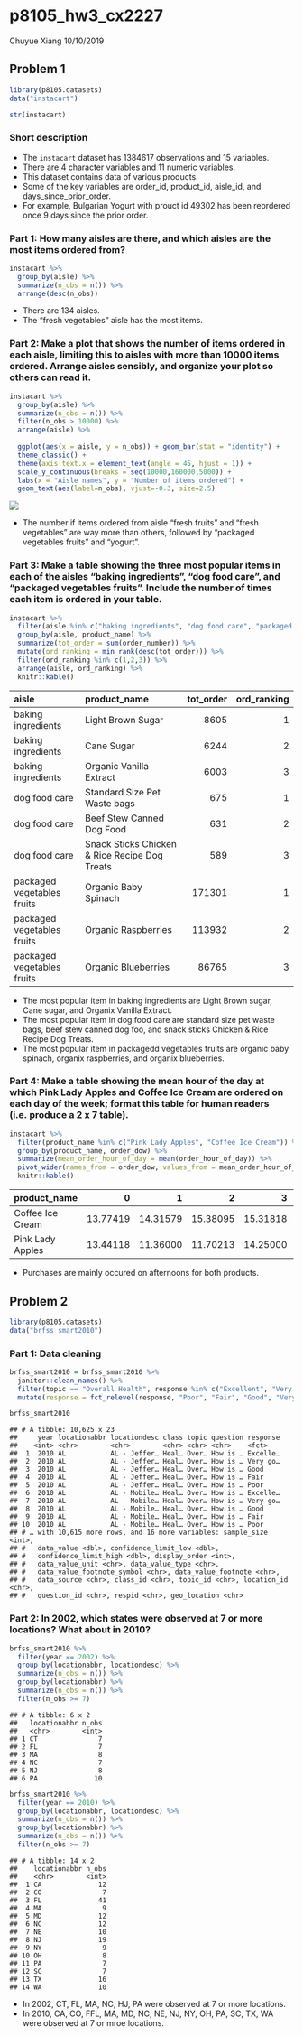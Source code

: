 p8105\_hw3\_cx2227
================
Chuyue Xiang
10/10/2019

## Problem 1

``` r
library(p8105.datasets)
data("instacart")

str(instacart)
```

### Short description

  - The `instacart` dataset has 1384617 observations and 15 variables.
  - There are 4 character variables and 11 numeric variables.
  - This dataset contains data of various products.
  - Some of the key variables are order\_id, product\_id, aisle\_id, and
    days\_since\_prior\_order.
  - For example, Bulgarian Yogurt with prouct id 49302 has been
    reordered once 9 days since the prior
order.

### Part 1: How many aisles are there, and which aisles are the most items ordered from?

``` r
instacart %>% 
  group_by(aisle) %>% 
  summarize(n_obs = n()) %>%
  arrange(desc(n_obs)) 
```

  - There are 134 aisles.
  - The “fresh vegetables” aisle has the most
items.

### Part 2: Make a plot that shows the number of items ordered in each aisle, limiting this to aisles with more than 10000 items ordered. Arrange aisles sensibly, and organize your plot so others can read it.

``` r
instacart %>% 
  group_by(aisle) %>% 
  summarize(n_obs = n()) %>% 
  filter(n_obs > 10000) %>% 
  arrange(aisle) %>% 
  
  ggplot(aes(x = aisle, y = n_obs)) + geom_bar(stat = "identity") +
  theme_classic() +
  theme(axis.text.x = element_text(angle = 45, hjust = 1)) + 
  scale_y_continuous(breaks = seq(10000,160000,5000)) + 
  labs(x = "Aisle names", y = "Number of items ordered") +
  geom_text(aes(label=n_obs), vjust=-0.3, size=2.5)
```

![](p8105_hw3_cx2227_files/figure-gfm/unnamed-chunk-3-1.png)<!-- -->

  - The number if items ordered from aisle “fresh fruits” and “fresh
    vegetables” are way more than others, followed by “packaged
    vegetables fruits” and
“yogurt”.

### Part 3: Make a table showing the three most popular items in each of the aisles “baking ingredients”, “dog food care”, and “packaged vegetables fruits”. Include the number of times each item is ordered in your table.

``` r
instacart %>% 
  filter(aisle %in% c("baking ingredients", "dog food care", "packaged vegetables fruits")) %>% 
  group_by(aisle, product_name) %>% 
  summarize(tot_order = sum(order_number)) %>% 
  mutate(ord_ranking = min_rank(desc(tot_order))) %>% 
  filter(ord_ranking %in% c(1,2,3)) %>% 
  arrange(aisle, ord_ranking) %>% 
  knitr::kable()
```

| aisle                      | product\_name                                 | tot\_order | ord\_ranking |
| :------------------------- | :-------------------------------------------- | ---------: | -----------: |
| baking ingredients         | Light Brown Sugar                             |       8605 |            1 |
| baking ingredients         | Cane Sugar                                    |       6244 |            2 |
| baking ingredients         | Organic Vanilla Extract                       |       6003 |            3 |
| dog food care              | Standard Size Pet Waste bags                  |        675 |            1 |
| dog food care              | Beef Stew Canned Dog Food                     |        631 |            2 |
| dog food care              | Snack Sticks Chicken & Rice Recipe Dog Treats |        589 |            3 |
| packaged vegetables fruits | Organic Baby Spinach                          |     171301 |            1 |
| packaged vegetables fruits | Organic Raspberries                           |     113932 |            2 |
| packaged vegetables fruits | Organic Blueberries                           |      86765 |            3 |

  - The most popular item in baking ingredients are Light Brown sugar,
    Cane sugar, and Organix Vanilla Extract.
  - The most popular item in dog food care are standard size pet waste
    bags, beef stew canned dog foo, and snack sticks Chicken & Rice
    Recipe Dog Treats.
  - The most popular item in packagedd vegetables fruits are organic
    baby spinach, organix raspberries, and organix
blueberries.

### Part 4: Make a table showing the mean hour of the day at which Pink Lady Apples and Coffee Ice Cream are ordered on each day of the week; format this table for human readers (i.e. produce a 2 x 7 table).

``` r
instacart %>% 
  filter(product_name %in% c("Pink Lady Apples", "Coffee Ice Cream")) %>% 
  group_by(product_name, order_dow) %>% 
  summarize(mean_order_hour_of_day = mean(order_hour_of_day)) %>% 
  pivot_wider(names_from = order_dow, values_from = mean_order_hour_of_day) %>% 
  knitr::kable()
```

| product\_name    |        0 |        1 |        2 |        3 |        4 |        5 |        6 |
| :--------------- | -------: | -------: | -------: | -------: | -------: | -------: | -------: |
| Coffee Ice Cream | 13.77419 | 14.31579 | 15.38095 | 15.31818 | 15.21739 | 12.26316 | 13.83333 |
| Pink Lady Apples | 13.44118 | 11.36000 | 11.70213 | 14.25000 | 11.55172 | 12.78431 | 11.93750 |

  - Purchases are mainly occured on afternoons for both products.

## Problem 2

``` r
library(p8105.datasets)
data("brfss_smart2010")
```

### Part 1: Data cleaning

``` r
brfss_smart2010 = brfss_smart2010 %>% 
  janitor::clean_names() %>% 
  filter(topic == "Overall Health", response %in% c("Excellent", "Very good", "Good", "Fair","Poor")) %>%   
  mutate(response = fct_relevel(response, "Poor", "Fair", "Good", "Very good","Excellent")) 

brfss_smart2010
```

    ## # A tibble: 10,625 x 23
    ##     year locationabbr locationdesc class topic question response
    ##    <int> <chr>        <chr>        <chr> <chr> <chr>    <fct>   
    ##  1  2010 AL           AL - Jeffer… Heal… Over… How is … Excelle…
    ##  2  2010 AL           AL - Jeffer… Heal… Over… How is … Very go…
    ##  3  2010 AL           AL - Jeffer… Heal… Over… How is … Good    
    ##  4  2010 AL           AL - Jeffer… Heal… Over… How is … Fair    
    ##  5  2010 AL           AL - Jeffer… Heal… Over… How is … Poor    
    ##  6  2010 AL           AL - Mobile… Heal… Over… How is … Excelle…
    ##  7  2010 AL           AL - Mobile… Heal… Over… How is … Very go…
    ##  8  2010 AL           AL - Mobile… Heal… Over… How is … Good    
    ##  9  2010 AL           AL - Mobile… Heal… Over… How is … Fair    
    ## 10  2010 AL           AL - Mobile… Heal… Over… How is … Poor    
    ## # … with 10,615 more rows, and 16 more variables: sample_size <int>,
    ## #   data_value <dbl>, confidence_limit_low <dbl>,
    ## #   confidence_limit_high <dbl>, display_order <int>,
    ## #   data_value_unit <chr>, data_value_type <chr>,
    ## #   data_value_footnote_symbol <chr>, data_value_footnote <chr>,
    ## #   data_source <chr>, class_id <chr>, topic_id <chr>, location_id <chr>,
    ## #   question_id <chr>, respid <chr>, geo_location <chr>

### Part 2: In 2002, which states were observed at 7 or more locations? What about in 2010?

``` r
brfss_smart2010 %>% 
  filter(year == 2002) %>% 
  group_by(locationabbr, locationdesc) %>% 
  summarize(n_obs = n()) %>% 
  group_by(locationabbr) %>% 
  summarize(n_obs = n()) %>% 
  filter(n_obs >= 7)
```

    ## # A tibble: 6 x 2
    ##   locationabbr n_obs
    ##   <chr>        <int>
    ## 1 CT               7
    ## 2 FL               7
    ## 3 MA               8
    ## 4 NC               7
    ## 5 NJ               8
    ## 6 PA              10

``` r
brfss_smart2010 %>% 
  filter(year == 2010) %>% 
  group_by(locationabbr, locationdesc) %>% 
  summarize(n_obs = n()) %>% 
  group_by(locationabbr) %>% 
  summarize(n_obs = n()) %>% 
  filter(n_obs >= 7)
```

    ## # A tibble: 14 x 2
    ##    locationabbr n_obs
    ##    <chr>        <int>
    ##  1 CA              12
    ##  2 CO               7
    ##  3 FL              41
    ##  4 MA               9
    ##  5 MD              12
    ##  6 NC              12
    ##  7 NE              10
    ##  8 NJ              19
    ##  9 NY               9
    ## 10 OH               8
    ## 11 PA               7
    ## 12 SC               7
    ## 13 TX              16
    ## 14 WA              10

  - In 2002, CT, FL, MA, NC, HJ, PA were observed at 7 or more
    locations.
  - In 2010, CA, CO, FFL, MA, MD, NC, NE, NJ, NY, OH, PA, SC, TX, WA
    were observed at 7 or mroe locations.
